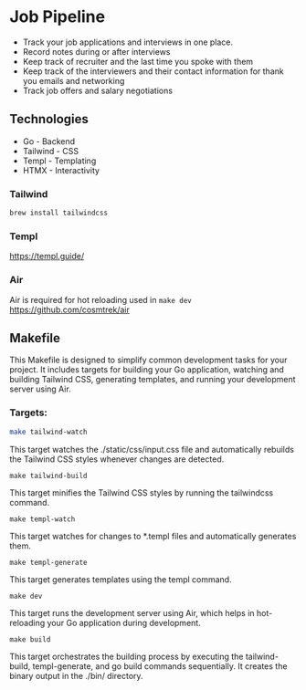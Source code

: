 # Job Pipeline

- Track your job applications and interviews in one place.
- Record notes during or after interviews
- Keep track of recruiter and the last time you spoke with them
- Keep track of the interviewers and their contact information for thank you emails and networking
- Track job offers and salary negotiations

## Technologies

- Go - Backend
- Tailwind - CSS
- Templ - Templating
- HTMX - Interactivity

### Tailwind

```bash
brew install tailwindcss
```

### Templ

https://templ.guide/

### Air

Air is required for hot reloading used in `make dev`
https://github.com/cosmtrek/air

## Makefile

This Makefile is designed to simplify common development tasks for your project. It includes targets for building your Go application, watching and building Tailwind CSS, generating templates, and running your development server using Air.

### Targets:

```bash
make tailwind-watch
```

This target watches the ./static/css/input.css file and automatically rebuilds the Tailwind CSS styles whenever changes are detected.

```
make tailwind-build
```

This target minifies the Tailwind CSS styles by running the tailwindcss command.

```
make templ-watch
```

This target watches for changes to \*.templ files and automatically generates them.

```
make templ-generate
```

This target generates templates using the templ command.

```
make dev
```

This target runs the development server using Air, which helps in hot-reloading your Go application during development.

```
make build
```

This target orchestrates the building process by executing the tailwind-build, templ-generate, and go build commands sequentially. It creates the binary output in the ./bin/ directory.
